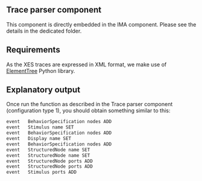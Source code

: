 ## Trace parser component

This component is directly embedded in the IMA component. Please see the details in the dedicated folder. 


## Requirements

As the XES traces are expressed in XML format, we make use of [ElementTree](https://docs.python.org/3/library/xml.etree.elementtree.html) Python library. 

## Explanatory output 

Once run the function as described in the Trace parser component (configuration type 1), you should obtain something similar to this: 

 ```bash
event	BehaviorSpecification nodes ADD
event	Stimulus name SET
event	BehaviorSpecification nodes ADD
event	Display name SET
event	BehaviorSpecification nodes ADD
event	StructuredNode name SET
event	StructuredNode name SET
event	StructuredNode ports ADD
event	StructuredNode ports ADD
event	Stimulus ports ADD
```  


